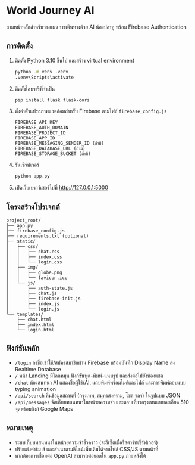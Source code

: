 # World Journey AI

สามหน้าหลักสำหรับวางแผนการเดินทางด้วย AI น้องปลาทู พร้อม Firebase Authentication

## การติดตั้ง
1. ติดตั้ง Python 3.10 ขึ้นไป และสร้าง virtual environment
   ```bash
   python -m venv .venv
   .venv\Scripts\activate
   ```
2. ติดตั้งไลบรารีที่จำเป็น
   ```bash
   pip install flask flask-cors
   ```
3. ตั้งค่าตัวแปรสภาพแวดล้อมสำหรับ Firebase ตามไฟล์ `firebase_config.js`
   ```text
   FIREBASE_API_KEY
   FIREBASE_AUTH_DOMAIN
   FIREBASE_PROJECT_ID
   FIREBASE_APP_ID
   FIREBASE_MESSAGING_SENDER_ID (ถ้ามี)
   FIREBASE_DATABASE_URL (ถ้ามี)
   FIREBASE_STORAGE_BUCKET (ถ้ามี)
   ```
4. รันเซิร์ฟเวอร์
   ```bash
   python app.py
   ```
5. เปิดเว็บเบราว์เซอร์ไปที่ http://127.0.0.1:5000

## โครงสร้างโปรเจกต์
```
project_root/
├── app.py
├── firebase_config.js
├── requirements.txt (optional)
├── static/
│   ├── css/
│   │   ├── chat.css
│   │   ├── index.css
│   │   └── login.css
│   ├── img/
│   │   ├── globe.png
│   │   └── favicon.ico
│   └── js/
│       ├── auth-state.js
│       ├── chat.js
│       ├── firebase-init.js
│       ├── index.js
│       └── login.js
└── templates/
    ├── chat.html
    ├── index.html
    └── login.html
```

## ฟังก์ชันหลัก
- `/login` ลงชื่อเข้าใช้/สมัครสมาชิกผ่าน Firebase พร้อมบันทึก Display Name ลง Realtime Database
- `/` หน้า Landing มีโลกหมุน ฟังก์ชันพูด-พิมพ์-แนบรูป และส่งต่อไปยังห้องแชต
- `/chat` ห้องสนทนา AI แสดงชื่อผู้ใช้/AI, แถบพิมพ์พร้อมไมค์และไฟล์ และการพิมพ์ตอบแบบ typing animation
- `/api/search` คืนข้อมูลสถานที่ (กรุงเทพ, สมุทรสงคราม, โซล ฯลฯ) ในรูปแบบ JSON
- `/api/messages` จัดเก็บบทสนทนาในหน่วยความจำ และตอบเที่ยวกรุงเทพแบบละเอียด 510 จุดพร้อมลิงก์ Google Maps

## หมายเหตุ
- ระบบเก็บบทสนทนาในหน่วยความจำชั่วคราว (จะรีเซ็ตเมื่อรีสตาร์ทเซิร์ฟเวอร์)
- ปรับแต่งค่าธีม สี และสำเนาตามดีไซน์เพิ่มเติมได้จากไฟล์ CSS/JS ตามหน้าที่
- หากต้องการเชื่อมต่อ OpenAI สามารถต่อยอดใน `app.py` ภายหลังได้
